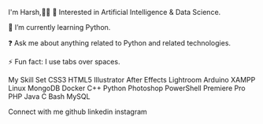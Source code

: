 I'm Harsh,👨‍💻
👀 Interested in Artificial Intelligence & Data Science.

🌱 I’m currently learning Python.

❓ Ask me about anything related to Python and related technologies.

⚡ Fun fact: I use tabs over spaces.


My Skill Set
CSS3 HTML5 Illustrator After Effects Lightroom Arduino XAMPP Linux MongoDB Docker C++ Python Photoshop PowerShell Premiere Pro PHP Java C Bash MySQL

Connect with me
github linkedin instagram
